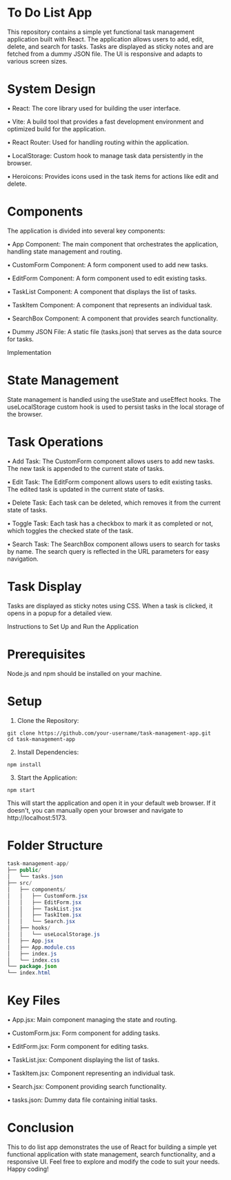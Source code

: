 # To Do List App

This repository contains a simple yet functional task management application built with React. The application allows users to add, edit, delete, and search for tasks. Tasks are displayed as sticky notes and are fetched from a dummy JSON file. The UI is responsive and adapts to various screen sizes.

# System Design

• React: The core library used for building the user interface.

• Vite: A build tool that provides a fast development environment and optimized build for the application.

• React Router: Used for handling routing within the application.

• LocalStorage: Custom hook to manage task data persistently in the browser.

• Heroicons: Provides icons used in the task items for actions like edit and delete.

  # Components 

The application is divided into several key components:

• App Component: The main component that orchestrates the application, handling state management and routing.

• CustomForm Component: A form component used to add new tasks.

• EditForm Component: A form component used to edit existing tasks.

• TaskList Component: A component that displays the list of tasks.

• TaskItem Component: A component that represents an individual task.

• SearchBox Component: A component that provides search functionality.

• Dummy JSON File: A static file (tasks.json) that serves as the data source for tasks.

Implementation

# State Management

State management is handled using the useState and useEffect hooks. The useLocalStorage custom hook is used to persist tasks in the local storage of the browser.

# Task Operations

• Add Task: The CustomForm component allows users to add new tasks. The new task is appended to the current state of tasks.

• Edit Task: The EditForm component allows users to edit existing tasks. The edited task is updated in the current state of tasks.

• Delete Task: Each task can be deleted, which removes it from the current state of tasks.

• Toggle Task: Each task has a checkbox to mark it as completed or not, which toggles the checked state of the task.

• Search Task: The SearchBox component allows users to search for tasks by name. The search query is reflected in the URL parameters for easy navigation.

# Task Display

Tasks are displayed as sticky notes using CSS. When a task is clicked, it opens in a popup for a detailed view.

Instructions to Set Up and Run the Application

# Prerequisites
Node.js and npm should be installed on your machine.

# Setup

1. Clone the Repository:
```console
git clone https://github.com/your-username/task-management-app.git
cd task-management-app
```
2. Install Dependencies:
```console
npm install
```
3. Start the Application:
```console
npm start
```

This will start the application and open it in your default web browser. If it doesn't, you can manually open your browser and navigate to http://localhost:5173.

# Folder Structure

```java
task-management-app/
├── public/
│   └── tasks.json
├── src/
│   ├── components/
│   │   ├── CustomForm.jsx
│   │   ├── EditForm.jsx
│   │   ├── TaskList.jsx
│   │   ├── TaskItem.jsx
│   │   └── Search.jsx
│   ├── hooks/
│   │   └── useLocalStorage.js
│   ├── App.jsx
│   ├── App.module.css
│   ├── index.js
│   └── index.css
└── package.json
└── index.html
```

# Key Files

• App.jsx: Main component managing the state and routing.

• CustomForm.jsx: Form component for adding tasks.

• EditForm.jsx: Form component for editing tasks.

• TaskList.jsx: Component displaying the list of tasks.

• TaskItem.jsx: Component representing an individual task.

• Search.jsx: Component providing search functionality.

• tasks.json: Dummy data file containing initial tasks.

# Conclusion

This to do list app demonstrates the use of React for building a simple yet functional application with state management, search functionality, and a responsive UI. Feel free to explore and modify the code to suit your needs. Happy coding!
